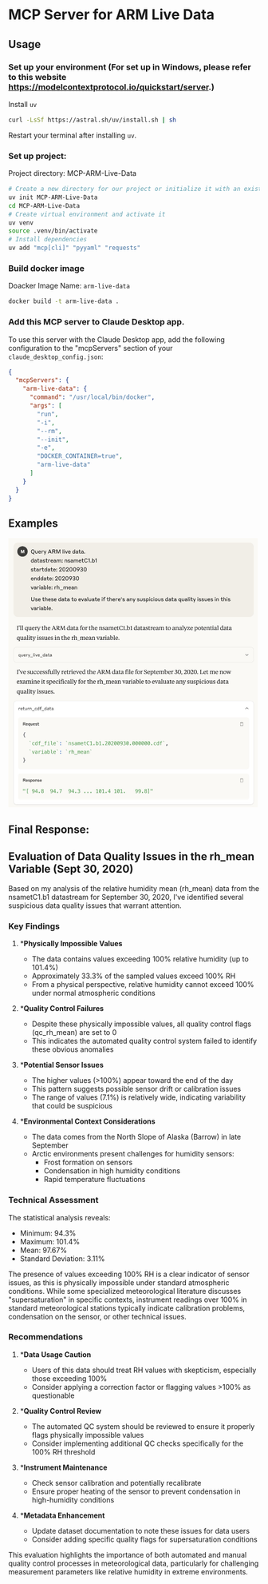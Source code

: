 # MCP Server for ARM Live Data


## Usage

### Set up your environment (For set up in Windows, please refer to this website https://modelcontextprotocol.io/quickstart/server.)

Install `uv`
```bash
curl -LsSf https://astral.sh/uv/install.sh | sh
```
Restart your terminal after installing `uv`.

### Set up project:
Project directory: MCP-ARM-Live-Data

```bash
# Create a new directory for our project or initialize it with an existing folder
uv init MCP-ARM-Live-Data
cd MCP-ARM-Live-Data
# Create virtual environment and activate it
uv venv
source .venv/bin/activate
# Install dependencies
uv add "mcp[cli]" "pyyaml" "requests"

```

### Build docker image
Doacker Image Name: `arm-live-data`
```bash
docker build -t arm-live-data .
```

### Add this MCP server to Claude Desktop app.
To use this server with the Claude Desktop app, add the following configuration to the "mcpServers" section of your `claude_desktop_config.json`:

```json
{
  "mcpServers": {
    "arm-live-data": {
      "command": "/usr/local/bin/docker",
      "args": [
        "run",
        "-i",
        "--rm",
        "--init",
        "-e",
        "DOCKER_CONTAINER=true",
        "arm-live-data"
      ]
    }
  }
}
```



## Examples
<img src="./images/example-query-live-data.jpeg" alt="MCP ARM Live Data" width="500"/>

## Final Response:
## Evaluation of Data Quality Issues in the rh_mean Variable (Sept 30, 2020)

Based on my analysis of the relative humidity mean (rh_mean) data from the nsametC1.b1 datastream for September 30, 2020, I've identified several suspicious data quality issues that warrant attention.

### Key Findings

1. ***Physically Impossible Values**
   - The data contains values exceeding 100% relative humidity (up to 101.4%)
   - Approximately 33.3% of the sampled values exceed 100% RH
   - From a physical perspective, relative humidity cannot exceed 100% under normal atmospheric conditions

2. ***Quality Control Failures**
   - Despite these physically impossible values, all quality control flags (qc_rh_mean) are set to 0
   - This indicates the automated quality control system failed to identify these obvious anomalies

3. ***Potential Sensor Issues**
   - The higher values (>100%) appear toward the end of the day
   - This pattern suggests possible sensor drift or calibration issues
   - The range of values (7.1%) is relatively wide, indicating variability that could be suspicious

4. ***Environmental Context Considerations**
   - The data comes from the North Slope of Alaska (Barrow) in late September
   - Arctic environments present challenges for humidity sensors:
     - Frost formation on sensors
     - Condensation in high humidity conditions
     - Rapid temperature fluctuations

### Technical Assessment

The statistical analysis reveals:
- Minimum: 94.3%
- Maximum: 101.4%
- Mean: 97.67%
- Standard Deviation: 3.11%

The presence of values exceeding 100% RH is a clear indicator of sensor issues, as this is physically impossible under standard atmospheric conditions. While some specialized meteorological literature discusses "supersaturation" in specific contexts, instrument readings over 100% in standard meteorological stations typically indicate calibration problems, condensation on the sensor, or other technical issues.

### Recommendations

1. ***Data Usage Caution**
   - Users of this data should treat RH values with skepticism, especially those exceeding 100%
   - Consider applying a correction factor or flagging values >100% as questionable

2. ***Quality Control Review**
   - The automated QC system should be reviewed to ensure it properly flags physically impossible values
   - Consider implementing additional QC checks specifically for the 100% RH threshold

3. ***Instrument Maintenance**
   - Check sensor calibration and potentially recalibrate
   - Ensure proper heating of the sensor to prevent condensation in high-humidity conditions

4. ***Metadata Enhancement**
   - Update dataset documentation to note these issues for data users
   - Consider adding specific quality flags for supersaturation conditions

This evaluation highlights the importance of both automated and manual quality control processes in meteorological data, particularly for challenging measurement parameters like relative humidity in extreme environments.